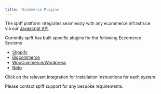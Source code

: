```yaml
---
title: 'Ecommerce Plugins'
---
```


The spiff platform integrates seamlessly with any ecommerce infrastruce via our [Javascript API](https://help.spiff.com.au/developer/javascript-api).  

Currently spiff has built specific plugins for the following Eccomerce Systems 

* [Shopify](https://help.spiff.com.au/integrations/shopify) 
* [Bigcommerce](https://help.spiff.com.au/integrations/bigcommerce-plugin)
* [WooCommerce/Wordpress](https://help.spiff.com.au/integrations/wordpress)
* [Neto](https://help.spiff.com.au/integrations/neto-plugin)

Click on the relevant integration for installation instructions for each system. 

Please contact spiff support for any bespoke requirements. 